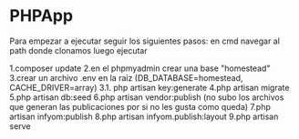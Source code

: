 # PHPApp


Para empezar  a ejecutar seguir los siguientes pasos:
en cmd navegar al path donde clonamos 
luego ejecutar 

1.composer update
2.en el phpmyadmin crear una base "homestead"
3.crear un archivo .env en la raiz (DB_DATABASE=homestead, CACHE_DRIVER=array)
3.1. php artisan key:generate 
4.php artisan migrate
5.php artisan db:seed
6.php artisan vendor:publish (no subo los archivos que generan las publicaciones por si no les gusta como queda)
7.php artisan infyom:publish
8.php artisan infyom.publish:layout 
9.php artisan serve
